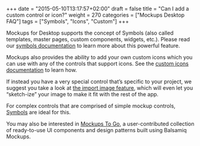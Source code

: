 +++
date = "2015-05-10T13:17:57+02:00"
draft = false
title = "Can I add a custom control or icon?"
weight = 270
categories = ["Mockups Desktop FAQ"]
tags = ["Symbols", "Icons", "Custom"]
+++

Mockups for Desktop supports the concept of Symbols (also called templates, master pages, custom components, widgets, etc.). Please read our [symbols documentation](http://support.balsamiq.com/customer/portal/articles/110439) to learn more about this powerful feature.

Mockups also provides the ability to add your own custom icons which you can use with any of the controls that support icons. See the [custom icons documentation](http://support.balsamiq.com/customer/portal/articles/110202#custom) to learn how.

If instead you have a very special control that’s specific to your project, we suggest you take a look at [the import image feature](http://support.balsamiq.com/customer/portal/articles/110401), which will even let you “sketch-ize” your image to make it fit with the rest of the app.

For complex controls that are comprised of simple mockup controls, [Symbols](http://support.balsamiq.com/customer/portal/articles/110439) are ideal for this.

You may also be interested in [Mockups To Go](https://mockupstogo.mybalsamiq.com), a user-contributed collection of ready-to-use UI components and design patterns built using Balsamiq Mockups.
